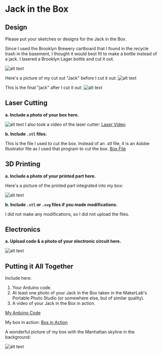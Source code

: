 # Jack in the Box

## Design

Please put your sketches or designs for the Jack in the Box.

Since I used the Brooklyn Brewery cartboard that I found in the recycle trash in the basement, I thought it would best fit to make a bottle instead of a jack. I lasered a Brooklyn Lager bottle and cut it out. 

![alt text](https://github.com/fpdaiber/IDD-Fa19-Lab5/blob/master/jack_brooklyn.svg)


Here's a picture of my cut out "Jack" before I cut it out:
![alt text](https://github.com/fpdaiber/IDD-Fa19-Lab5/blob/master/IMG_2478.jpg)

This is the final "jack" after I cut it out:
![alt text](https://github.com/fpdaiber/IDD-Fa19-Lab5/blob/master/IMG_2481.jpg)

## Laser Cutting

**a. Include a photo of your box here.**

![alt text](https://github.com/fpdaiber/IDD-Fa19-Lab5/blob/master/IMG_2479.jpg)
I also took a video of the laser cutter: [Laser Video](https://drive.google.com/open?id=1AOlSU0veGQhgrQ0cH3DYCAunRFqZq8Ek)

**b. Include `.stl` files.**

This is the file I used to cut the box. Instead of an .stl file, it is an Adobe Illustrator file as I used that program to cut the box.
[Box File](https://github.com/fpdaiber/IDD-Fa19-Lab5/blob/master/boxTall_laser.ai)

## 3D Printing

**a. Include a photo of your printed part here.**


Here's a picture of the printed part integrated into my box:

![alt text](https://github.com/fpdaiber/IDD-Fa19-Lab5/blob/master/IMG_2495.jpg)


**b. Include `.stl` or `.svg` files if you made modifications.**

I did not make any modifications, so I did not upload the files.

## Electronics

**a. Upload code & a photo of your electronic circuit here.**


![alt text](https://github.com/fpdaiber/IDD-Fa19-Lab5/blob/master/IMG_2494.jpg)


## Putting it All Together

Include here:
1. Your Arduino code.
2. At least one photo of your Jack in the Box taken in the MakerLab's Portable Photo Studio (or somewhere else, but of similar quality).
3. A video of your Jack in the Box in action.

[My Arduino Code](https://github.com/fpdaiber/IDD-Fa19-Lab5/blob/master/Jack_box.ino)

My box in action: [Box in Action](https://drive.google.com/open?id=1kTD_T9HDqPgiBdOhB2KOYKmVjTOqXbKF)


A wonderful picture of my box with the Manhattan skyline in the background: 

![alt text](https://github.com/fpdaiber/IDD-Fa19-Lab5/blob/master/IMG_2491.jpg)

